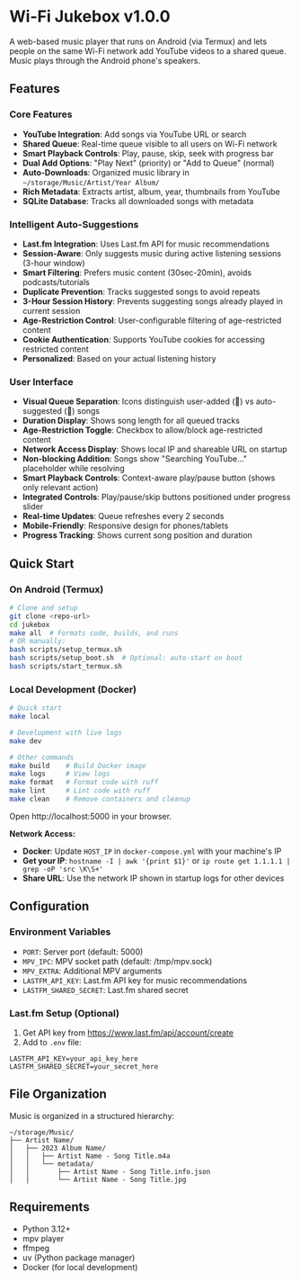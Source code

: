 # Wi-Fi Jukebox v1.0.0

A web-based music player that runs on Android (via Termux) and lets people on the same Wi-Fi network add YouTube videos to a shared queue. Music plays through the Android phone's speakers.

## Features

### Core Features
- **YouTube Integration**: Add songs via YouTube URL or search
- **Shared Queue**: Real-time queue visible to all users on Wi-Fi network
- **Smart Playback Controls**: Play, pause, skip, seek with progress bar
- **Dual Add Options**: "Play Next" (priority) or "Add to Queue" (normal)
- **Auto-Downloads**: Organized music library in `~/storage/Music/Artist/Year Album/`
- **Rich Metadata**: Extracts artist, album, year, thumbnails from YouTube
- **SQLite Database**: Tracks all downloaded songs with metadata

### Intelligent Auto-Suggestions
- **Last.fm Integration**: Uses Last.fm API for music recommendations
- **Session-Aware**: Only suggests music during active listening sessions (3-hour window)
- **Smart Filtering**: Prefers music content (30sec-20min), avoids podcasts/tutorials
- **Duplicate Prevention**: Tracks suggested songs to avoid repeats
- **3-Hour Session History**: Prevents suggesting songs already played in current session
- **Age-Restriction Control**: User-configurable filtering of age-restricted content
- **Cookie Authentication**: Supports YouTube cookies for accessing restricted content
- **Personalized**: Based on your actual listening history

### User Interface
- **Visual Queue Separation**: Icons distinguish user-added (👤) vs auto-suggested (🎵) songs
- **Duration Display**: Shows song length for all queued tracks
- **Age-Restriction Toggle**: Checkbox to allow/block age-restricted content
- **Network Access Display**: Shows local IP and shareable URL on startup
- **Non-blocking Addition**: Songs show "Searching YouTube..." placeholder while resolving
- **Smart Playback Controls**: Context-aware play/pause button (shows only relevant action)
- **Integrated Controls**: Play/pause/skip buttons positioned under progress slider
- **Real-time Updates**: Queue refreshes every 2 seconds
- **Mobile-Friendly**: Responsive design for phones/tablets
- **Progress Tracking**: Shows current song position and duration

## Quick Start

### On Android (Termux)

```bash
# Clone and setup
git clone <repo-url>
cd jukebox
make all  # Formats code, builds, and runs
# OR manually:
bash scripts/setup_termux.sh
bash scripts/setup_boot.sh  # Optional: auto-start on boot
bash scripts/start_termux.sh
```

### Local Development (Docker)

```bash
# Quick start
make local

# Development with live logs
make dev

# Other commands
make build    # Build Docker image
make logs     # View logs
make format   # Format code with ruff
make lint     # Lint code with ruff
make clean    # Remove containers and cleanup
```

Open http://localhost:5000 in your browser.

**Network Access:**
- **Docker**: Update `HOST_IP` in `docker-compose.yml` with your machine's IP
- **Get your IP**: `hostname -I | awk '{print $1}'` or `ip route get 1.1.1.1 | grep -oP 'src \K\S+'`
- **Share URL**: Use the network IP shown in startup logs for other devices

## Configuration

### Environment Variables

- `PORT`: Server port (default: 5000)
- `MPV_IPC`: MPV socket path (default: /tmp/mpv.sock)
- `MPV_EXTRA`: Additional MPV arguments
- `LASTFM_API_KEY`: Last.fm API key for music recommendations
- `LASTFM_SHARED_SECRET`: Last.fm shared secret

### Last.fm Setup (Optional)

1. Get API key from https://www.last.fm/api/account/create
2. Add to `.env` file:
```
LASTFM_API_KEY=your_api_key_here
LASTFM_SHARED_SECRET=your_secret_here
```

## File Organization

Music is organized in a structured hierarchy:
```
~/storage/Music/
├── Artist Name/
│   ├── 2023 Album Name/
│   │   ├── Artist Name - Song Title.m4a
│   │   └── metadata/
│   │       ├── Artist Name - Song Title.info.json
│   │       └── Artist Name - Song Title.jpg
```

## Requirements

- Python 3.12+
- mpv player
- ffmpeg
- uv (Python package manager)
- Docker (for local development)